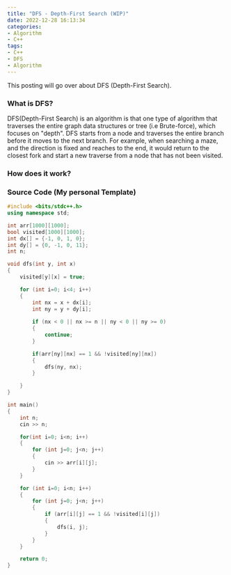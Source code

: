 ```yaml
---
title: "DFS - Depth-First Search (WIP)"
date: 2022-12-28 16:13:34
categories:
- Algorithm
- C++
tags:
- C++
- DFS
- Algorithm
---
```

This posting will go over about DFS (Depth-First Search).

### What is DFS?
DFS(Depth-First Search) is an algorithm is that one type of algorithm that traverses the entire graph data structures or tree (i.e Brute-force), which focuses on "depth".
DFS starts from a node and traverses the entire branch before it moves to the next branch.
For example, when searching a maze, and the direction is fixed and reaches to the end, it would return to the closest fork and start a new traverse from a node that has not been visited.

### How does it work?

### Source Code (My personal Template)

```cpp
#include <bits/stdc++.h>
using namespace std;

int arr[1000][1000];
bool visited[1000][1000];
int dx[] = {-1, 0, 1, 0};
int dy[] = {0, -1, 0, 11};
int n;

void dfs(int y, int x)
{
    visited[y][x] = true;

    for (int i=0; i<4; i++)
    {
        int nx = x + dx[i];
        int ny = y + dy[i];
        
        if (nx < 0 || nx >= n || ny < 0 || ny >= 0)
        {
            continue;
        }

        if(arr[ny][nx] == 1 && !visited[ny][nx])
        {
            dfs(ny, nx);
        }

    }
}

int main()
{
    int n;
    cin >> n;

    for(int i=0; i<n; i++)
    {
        for (int j=0; j<n; j++)
        {
            cin >> arr[i][j];
        }   
    }

    for (int i=0; i<n; i++)
    {
        for (int j=0; j<n; j++)
        {
            if (arr[i][j] == 1 && !visited[i][j])
            {
                dfs(i, j);
            }
        }
    }

    return 0;
}
```